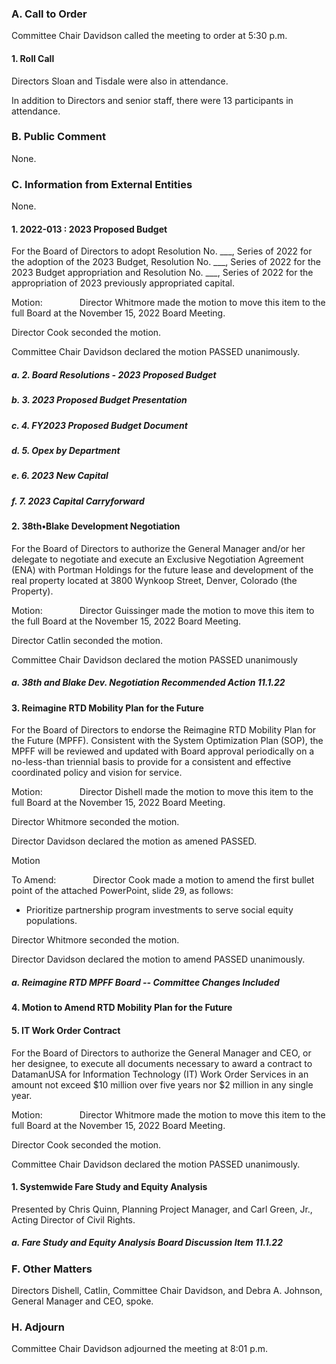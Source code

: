 ### A. Call to Order

Committee Chair Davidson called the meeting to order at 5:30 p.m.

#### 1. Roll Call

Directors Sloan and Tisdale were also in attendance.

In addition to Directors and senior staff, there were 13 participants in attendance.

### B. Public Comment

None.

### C. Information from External Entities

None.

#### 1. 2022-013 : 2023 Proposed Budget

For the Board of Directors to adopt Resolution No. ___, Series of 2022 for the adoption of the 2023 Budget, Resolution No. ___, Series of 2022 for the 2023 Budget appropriation and Resolution No. ___, Series of 2022 for the appropriation of 2023 previously appropriated capital.

Motion:               Director Whitmore made the motion to move this item to the full Board at the November 15, 2022 Board Meeting.

Director Cook seconded the motion.

Committee Chair Davidson declared the motion PASSED unanimously.

##### a. 2.  Board Resolutions - 2023 Proposed Budget

##### b. 3.  2023 Proposed Budget Presentation

##### c. 4.  FY2023 Proposed Budget Document

##### d. 5.  Opex by Department

##### e. 6.  2023 New Capital

##### f. 7.  2023 Capital Carryforward

#### 2. 38th•Blake Development Negotiation

For the Board of Directors to authorize the General Manager and/or her delegate to negotiate and execute an Exclusive Negotiation Agreement (ENA) with Portman Holdings for the future lease and development of the real property located at 3800 Wynkoop Street, Denver, Colorado (the Property).

Motion:               Director Guissinger made the motion to move this item to the full Board at the November 15, 2022 Board Meeting.

Director Catlin seconded the motion.

Committee Chair Davidson declared the motion PASSED unanimously

##### a. 38th and Blake Dev. Negotiation Recommended Action 11.1.22

#### 3. Reimagine RTD Mobility Plan for the Future

For the Board of Directors to endorse the Reimagine RTD Mobility Plan for the Future (MPFF). Consistent with the System Optimization Plan (SOP), the MPFF will be reviewed and updated with Board approval periodically on a no-less-than triennial basis to provide for a consistent and effective coordinated policy and vision for service.

Motion:               Director Dishell made the motion to move this item to the full Board at the November 15, 2022 Board Meeting.

Director Whitmore seconded the motion.

Director Davidson declared the motion as amened PASSED.

Motion

To Amend:               Director Cook made a motion to amend the first bullet point of the attached PowerPoint, slide 29, as follows:

- Prioritize partnership program investments to serve social equity populations.

Director Whitmore seconded the motion.

Director Davidson declared the motion to amend PASSED unanimously.

##### a. Reimagine RTD MPFF Board -- Committee Changes Included

#### 4. Motion to Amend RTD Mobility Plan for the Future

#### 5. IT Work Order Contract

For the Board of Directors to authorize the General Manager and CEO, or her designee, to execute all documents necessary to award a contract to DatamanUSA for Information Technology (IT) Work Order Services in an amount not exceed $10 million over five years nor $2 million in any single year.

Motion:               Director Whitmore made the motion to move this item to the full Board at the November 15, 2022 Board Meeting.

Director Cook seconded the motion.

Committee Chair Davidson declared the motion PASSED unanimously.

#### 1. Systemwide Fare Study and Equity Analysis

Presented by Chris Quinn, Planning Project Manager, and Carl Green, Jr., Acting Director of Civil Rights.

##### a. Fare Study and Equity Analysis Board Discussion Item 11.1.22

### F. Other Matters

Directors Dishell, Catlin, Committee Chair Davidson, and Debra A. Johnson, General Manager and CEO, spoke.

### H. Adjourn

Committee Chair Davidson adjourned the meeting at 8:01 p.m.